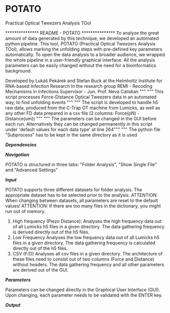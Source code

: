 # POTATO
Practical Optical Tweezers Analysis TOol

*************** README - POTATO ***************
To analyze the great amount of data generated by this technique, we developed an automated python pipeline. This tool, POTATO (Practical Optical Tweezers Analysis TOol), allows marking the unfolding steps with pre-defined key parameters automatically. To open the data analysis to a broader audience, we wrapped the whole pipeline in a user-friendly graphical interface. All the analysis parameters can be easily changed without the need for a bioinformatics background. 

Developed by Lukáš Pekárek and Stefan Buck at the Helmholtz Institute for RNA-based Infection Research
    In the research group REMI - Recoding Mechanisms in Infections
    Supervisor - Jun. Prof. Neva Caliskan """
""" This script processes Force-Distance Optical Tweezers data in an automated way, to find unfolding events """
""" The script is developed to handle h5 raw data, produced from the C-Trap OT machine from Lumicks,
    as well as any other FD data prepared in a csv file (2 columns: Force(pN) - Distance(um)) """
""" The parameters can be changed in the GUI before each run.
    Alternatively they can be changed permanently in this script under 'default values for each data type' at line 264"""
""" The python file "Subprocess" has to be kept in the same directory as it is used

***Dependencies***


***Navigation***

POTATO is structured in three tabs: "Folder Analysis", "Show Single File" and "Advanced Settings"


***Input***

POTATO supports three different datasets for folder analysis.
The appropriate dataset has to be selected prior to the analysis.
ATTENTION: When changing between datasets, all parameters are reset to the default values!
ATTENTION: If there are too many files in the dictionary, you might run out of memory.

1) High frequency (Piezo Distance):
      Analyses the high frequency data out of all Lumicks h5 files in a given directory.
      The data gathering frequency is derived directly out of the h5 files.
2) Low Frequency
      Analyses the low frequency data out of all Lumicks h5 files in a given directory.
      The data gathering frequency is calculated directly out of the h5 files.
3) CSV (F/D)
      Analyses all csv files in a given directory.
      The architecture of these files need to consist out of two columns (Force and Distance) without headers.
      The data gathering frequency and all other parameters are derived out of the GUI.


***Parameters***

Parameters can be changed directly in the Graphical User Interface (GUI).
Upon changing, each parameter needs to be validated with the ENTER key.


***Output***
